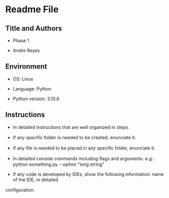 # Readme File

## Title and Authors

* Phase 1

* Andre Reyes

## Environment

* OS: Linux

* Language: Python

* Python version: 3.10.6

## Instructions

* In detailed instructions that are well organized in steps.

* If any speciﬁc folder is needed to be created, enunciate it.

* If any ﬁle is needed to be placed in any speciﬁc folder, enunciate it.

* In detailed console commands including ﬂags and arguments. e.g.: python something.py --option "long string"

* If any code is developed by IDEs, show the following information: name of the IDE, in detailed

conﬁguration.
